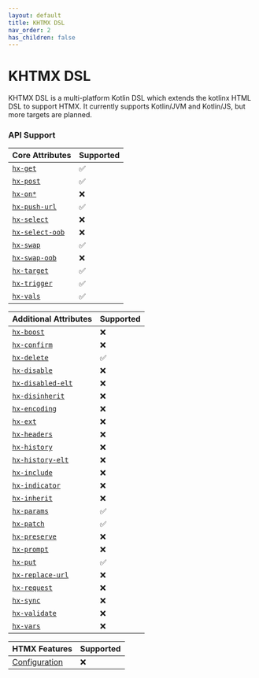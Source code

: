 ```yaml
---
layout: default
title: KHTMX DSL
nav_order: 2
has_children: false
---
```


# KHTMX DSL

KHTMX DSL is a multi-platform Kotlin DSL which extends the kotlinx HTML DSL to support HTMX. It currently supports Kotlin/JVM and Kotlin/JS, but more targets are planned.

### API Support

| Core Attributes                                                   | Supported |
|-------------------------------------------------------------------|-----------|
| [`hx-get`](https://htmx.org/attributes/hx-get/)                   | ✅         |
| [`hx-post`](https://htmx.org/attributes/hx-post/)                 | ✅         |
| [`hx-on*`](https://htmx.org/attributes/hx-on/)                    | ❌         |
| [`hx-push-url`](https://htmx.org/attributes/hx-push-url/)         | ✅         |
| [`hx-select`](https://htmx.org/attributes/hx-select/)             | ❌         |
| [`hx-select-oob`](https://htmx.org/attributes/hx-select-oob/)     | ❌         |
| [`hx-swap`](https://htmx.org/attributes/hx-swap/)                 | ✅         |
| [`hx-swap-oob`](https://htmx.org/attributes/hx-swap-oob/)         | ❌         |
| [`hx-target`](https://htmx.org/attributes/hx-target/)             | ✅         |
| [`hx-trigger`](https://htmx.org/attributes/hx-trigger/)           | ✅         |
| [`hx-vals`](https://htmx.org/attributes/hx-vals/)                 | ✅         |

| Additional Attributes                                              | Supported  |
|--------------------------------------------------------------------|------------|
| [`hx-boost`](https://htmx.org/attributes/hx-boost/)                | ❌          |
| [`hx-confirm`](https://htmx.org/attributes/hx-confirm/)            | ❌          |
| [`hx-delete`](https://htmx.org/attributes/hx-delete/)              | ✅          |
| [`hx-disable`](https://htmx.org/attributes/hx-disable/)            | ❌          |
| [`hx-disabled-elt`](https://htmx.org/attributes/hx-disabled-elt/)  | ❌          |
| [`hx-disinherit`](https://htmx.org/attributes/hx-disinherit/)      | ❌          |
| [`hx-encoding`](https://htmx.org/attributes/hx-encoding/)          | ❌          |
| [`hx-ext`](https://htmx.org/attributes/hx-ext/)                    | ❌          |
| [`hx-headers`](https://htmx.org/attributes/hx-headers/)            | ❌          |
| [`hx-history`](https://htmx.org/attributes/hx-history/)            | ❌          |
| [`hx-history-elt`](https://htmx.org/attributes/hx-history-elt/)    | ❌          |
| [`hx-include`](https://htmx.org/attributes/hx-include/)            | ❌          |
| [`hx-indicator`](https://htmx.org/attributes/hx-indicator/)        | ❌          |
| [`hx-inherit`](https://htmx.org/attributes/hx-inherit/)            | ❌          |
| [`hx-params`](https://htmx.org/attributes/hx-params/)              | ✅          |
| [`hx-patch`](https://htmx.org/attributes/hx-patch/)                | ✅          |
| [`hx-preserve`](https://htmx.org/attributes/hx-preserve/)          | ❌          |
| [`hx-prompt`](https://htmx.org/attributes/hx-prompt/)              | ❌          |
| [`hx-put`](https://htmx.org/attributes/hx-put/)                    | ✅          |
| [`hx-replace-url`](https://htmx.org/attributes/hx-replace-url/)    | ❌          |
| [`hx-request`](https://htmx.org/attributes/hx-request/)            | ❌          |
| [`hx-sync`](https://htmx.org/attributes/hx-sync/)                  | ❌          |
| [`hx-validate`](https://htmx.org/attributes/hx-validate/)          | ❌          |
| [`hx-vars`](https://htmx.org/attributes/hx-vars/)                  | ❌          |

| HTMX Features                                       | Supported  |
|-----------------------------------------------------|------------|
| [Configuration](https://htmx.org/reference/#config) | ❌          |
